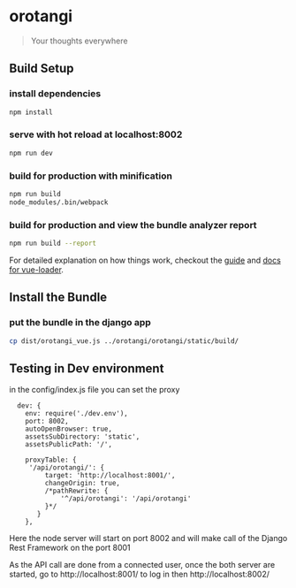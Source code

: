 # orotangi

> Your thoughts everywhere

## Build Setup


### install dependencies

```bash
npm install
```

### serve with hot reload at localhost:8002

```bash
npm run dev
```

### build for production with minification

```bash
npm run build
node_modules/.bin/webpack
```

### build for production and view the bundle analyzer report

```bash
npm run build --report
```

For detailed explanation on how things work, checkout the [guide](http://vuejs-templates.github.io/webpack/) and [docs for vue-loader](http://vuejs.github.io/vue-loader).

## Install the Bundle

### put the bundle in the django app

```bash
cp dist/orotangi_vue.js ../orotangi/orotangi/static/build/
```

## Testing in Dev environment

in the config/index.js file you can set the proxy 

```
  dev: {
    env: require('./dev.env'),
    port: 8002,
    autoOpenBrowser: true,
    assetsSubDirectory: 'static',
    assetsPublicPath: '/',

    proxyTable: {
     '/api/orotangi/': {
         target: 'http://localhost:8001/',
         changeOrigin: true,
         /*pathRewrite: {
             '^/api/orotangi': '/api/orotangi'
         }*/
       }
    },

```

Here the node server will start on port 8002 and will make call of the Django Rest Framework on the port 8001

As the API call are done from a connected user, once the both server are started, go to http://localhost:8001/ to log in then http://localhost:8002/

